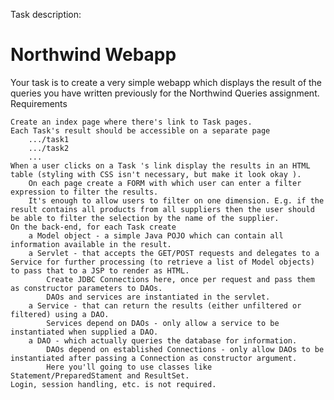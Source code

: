 Task description:


<h1>Northwind Webapp</h1>

Your task is to create a very simple webapp which displays the result of the queries you have written previously for the Northwind Queries assignment.
Requirements

    Create an index page where there's link to Task pages.
    Each Task's result should be accessible on a separate page
        .../task1
        .../task2
        ...
    When a user clicks on a Task 's link display the results in an HTML table (styling with CSS isn't necessary, but make it look okay ).
        On each page create a FORM with which user can enter a filter expression to filter the results.
        It's enough to allow users to filter on one dimension. E.g. if the result contains all products from all suppliers then the user should be able to filter the selection by the name of the supplier.
    On the back-end, for each Task create
        a Model object - a simple Java POJO which can contain all information available in the result.
        a Servlet - that accepts the GET/POST requests and delegates to a Service for further processing (to retrieve a list of Model objects) to pass that to a JSP to render as HTML.
            Create JDBC Connections here, once per request and pass them as constructor parameters to DAOs.
            DAOs and services are instantiated in the servlet.
        a Service - that can return the results (either unfiltered or filtered) using a DAO.
            Services depend on DAOs - only allow a service to be instantiated when supplied a DAO.
        a DAO - which actually queries the database for information.
            DAOs depend on established Connections - only allow DAOs to be instantiated after passing a Connection as constructor argument.
            Here you'll going to use classes like Statement/PreparedStament and ResultSet.
    Login, session handling, etc. is not required.
